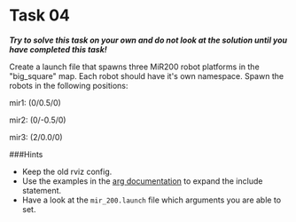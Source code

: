 # Task 04

***Try to solve this task on your own and do not look at the solution until you have completed this task!***

Create a launch file that spawns three MiR200 robot platforms in the "big_square" map. Each robot should have it's own namespace. Spawn the robots in the following positions:

mir1: (0/0.5/0)

mir2: (0/-0.5/0)

mir3: (2/0.0/0)

###Hints

- Keep the old rviz config.
- Use the examples in the [arg documentation](http://wiki.ros.org/roslaunch/XML/arg "roslaunch documentation") to expand the include statement.
- Have a look at the `mir_200.launch` file which arguments you are able to set.
